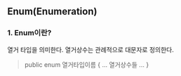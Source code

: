 ## Enum(Enumeration)
### 1. Enum이란?
열거 타입을 의미한다. 열거상수는 관례적으로 대문자로 정의한다.
>public enum 열거타입이름 { ... 열거상수들 ... }
